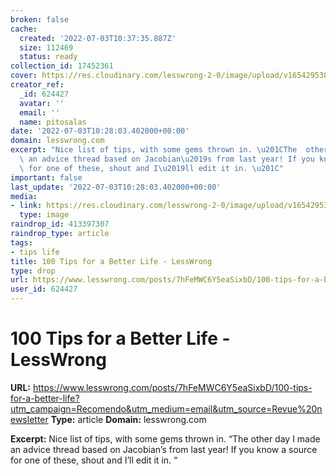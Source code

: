 ```yaml
---
broken: false
cache:
  created: '2022-07-03T10:37:35.887Z'
  size: 112469
  status: ready
collection_id: 17452361
cover: https://res.cloudinary.com/lesswrong-2-0/image/upload/v1654295382/new_mississippi_river_fjdmww.jpg
creator_ref:
  _id: 624427
  avatar: ''
  email: ''
  name: pitosalas
date: '2022-07-03T10:28:03.402000+00:00'
domain: lesswrong.com
excerpt: "Nice list of tips, with some gems thrown in. \u201CThe  other day I made\
  \ an advice thread based on Jacobian\u2019s from last year! If you know a source\
  \ for one of these, shout and I\u2019ll edit it in. \u201C"
important: false
last_update: '2022-07-03T10:28:03.402000+00:00'
media:
- link: https://res.cloudinary.com/lesswrong-2-0/image/upload/v1654295382/new_mississippi_river_fjdmww.jpg
  type: image
raindrop_id: 413397307
raindrop_type: article
tags:
- tips life
title: 100 Tips for a Better Life - LessWrong
type: drop
url: https://www.lesswrong.com/posts/7hFeMWC6Y5eaSixbD/100-tips-for-a-better-life?utm_campaign=Recomendo&utm_medium=email&utm_source=Revue%20newsletter
user_id: 624427
---
```


# 100 Tips for a Better Life - LessWrong

**URL:** https://www.lesswrong.com/posts/7hFeMWC6Y5eaSixbD/100-tips-for-a-better-life?utm_campaign=Recomendo&utm_medium=email&utm_source=Revue%20newsletter
**Type:** article
**Domain:** lesswrong.com

**Excerpt:** Nice list of tips, with some gems thrown in. “The  other day I made an advice thread based on Jacobian’s from last year! If you know a source for one of these, shout and I’ll edit it in. “
